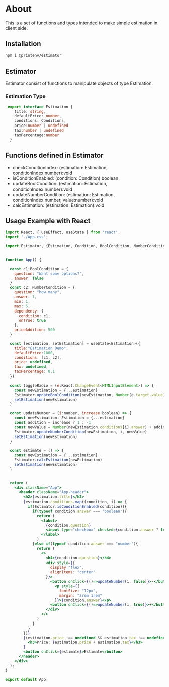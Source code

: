 # About
This is a set of functions and types intended to make simple estimation in client side.

## Installation
```bash
npm i @printenv/estimator
```
## Estimator
Estimator consist of functions to manipulate objects of type Estimation.

### Estimation Type
``` typescript
 export interface Estimation {
    title: string,
    defaultPrice: number,
    conditions: Conditions,
    price:number | undefined
    tax:number | undefined
    taxPercentage:number
  }
```

## Functions defined in Estimator

 - checkConditionIndex: (estimation: Estimation, conditionIndex:number):void
 - isConditionEnabled: (condition: Condition):boolean 
 - updateBoolCondition: (estimation: Estimation, conditionIndex:number):void
 - updateNumberCondition: (estimation: Estimation, conditionIndex:number, value:number):void
 - calcEstimation: (estimation: Estimation):void

## Usage Example with React
``` jsx
import React, { useEffect, useState } from 'react';
import './App.css';

import Estimator, {Estimation, Condition, BoolCondition, NumberCondition} from "package_test"


function App() {

  const c1:BoolCondition = {
    question: "Want some options?",
    answer: false
  }
  const c2: NumberCondition = {
    question: "how many",
    answer: 1,
    min: 1,
    max: 5,
    dependency: {
      condition: c1,
      onTrue: true
    },
    priceAddition: 500
  }

  const [estimation, setEstimation] = useState<Estimation>({
    title:"Estimation Demo",
    defaultPrice:1000,
    conditions: [c1, c2],
    price: undefined,
    tax: undefined,
    taxPercentage: 0.1
  })

  const toggleRadio = (e:React.ChangeEvent<HTMLInputElement>) => {
    const newEstimation = {...estimation}
    Estimator.updateBoolCondition(newEstimation, Number(e.target.value))
    setEstimation(newEstimation)
  }

  const updateNumber = (i:number, increase:boolean) => {
    const newEstimation: Estimation = {...estimation}
    const addition = increase ? 1 : -1
    const newValue = Number(newEstimation.conditions[i].answer) + addition
    Estimator.updateNumberCondition(newEstimation, i, newValue)
    setEstimation(newEstimation)
  }

  const estimate = () => {
    const newEstimation = {...estimation}
    Estimator.calcEstimation(newEstimation)
    setEstimation(newEstimation)
  }

  
  return (
    <div className="App">
      <header className="App-header">
        <h2>{estimation.title}</h2>
        {estimation.conditions.map((condition, i) => {
          if(Estimator.isConditionEnabled(condition)){
            if(typeof condition.answer === 'boolean'){
              return (
                <label>
                  {condition.question}
                  <input type="checkbox" checked={condition.answer ? true : false} value={i} onChange={toggleRadio} />
                </label>
              )
            }else if(typeof condition.answer === "number"){
              return (
                <>
                  <h4>{condition.question}</h4>
                  <div style={{
                    display:"flex",
                    alignItems: "center"
                  }}>
                    <button onClick={()=>updateNumber(i, false)}>-</button>
                      <p style={{
                        fontSize: "12px",
                        margin: "2rem 1rem"
                      }}>{condition.answer}</p>
                    <button onClick={()=>updateNumber(i, true)}>+</button>
                  </div>
                </>
              )
            }
          }
        })}
        {(estimation.price !== undefined && estimation.tax !== undefined) &&
          <h3>Price: {estimation.price + estimation.tax}</h3>
        }
        <button onClick={estimate}>Estimate</button>
      </header>
    </div>
  );
}

export default App;

```